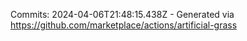 Commits: 2024-04-06T21:48:15.438Z - Generated via https://github.com/marketplace/actions/artificial-grass
<br>
